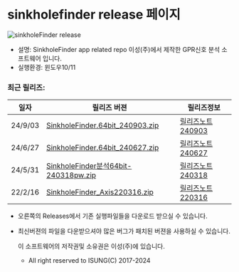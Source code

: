 # sinkholefinder release 페이지
![sinkholeFinder release](https://github.com/GPRIsung/sinkholefinder/assets/56243175/03e2286a-9b56-4923-a538-d163c6bfb0e6)
- 설명: SinkholeFinder app related repo  이성(주)에서 제작한 GPR신호 분석 소프트웨어 입니다. 
- 실행환경: 윈도우10/11

### 최근 릴리즈:
| 일자 | 릴리즈 버젼 | 릴리즈정보 |
|-----------|----------|-----------|
| 24/9/03 | [ SinkholeFinder.64bit_240903.zip ]([https://github.com/GPRIsung/sinkholefinder/releases/download/v1.0.240903/SinkholeFinder.64bit_240903.zip)  | [ 릴리즈노트240903 ]( https://github.com/GPRIsung/sinkholefinder/releases/tag/v1.0.240903) |
| 24/6/27 | [ SinkholeFinder.64bit_240627.zip ](https://github.com/GPRIsung/sinkholefinder/releases/download/v1.0.240627/SinkholeFinder.64bit_240627.zip) | [ 릴리즈노트240627 ]( https://github.com/GPRIsung/sinkholefinder/releases/tag/v1.0.240627) |
| 24/5/31 | [ SinkholeFinder분석64bit-240318pw.zip ]( https://github.com/GPRIsung/sinkholefinder/releases/download/v1.0.240318/SinkholeFinder.64bit-240318pw.zip) | [ 릴리즈노트240318 ]( https://github.com/GPRIsung/sinkholefinder/releases/tag/v1.0.240318) |
| 22/2/16 | [ SinkholeFinder_Axis220316.zip ](https://github.com/GPRIsung/sinkholefinder/releases/download/v1.0.220316Axis/SinkholeFinder_Axis220316.zip)| [ 릴리즈노트220316 ]( https://github.com/GPRIsung/sinkholefinder/releases/tag/v1.0.220316Axis) |

- 오른쪽의 Releases에서 기존 실행파일들을 다운로드 받으실 수 있습니다.   
- 최신버젼의 파일을 다운받으셔야 많은 버그가 패치된 버젼을 사용하실 수 있습니다.  


    이 소프트웨어의 저작권및 소유권은 이성(주)에 있습니다.
    - All right reserved to ISUNG(C) 2017-2024
  

